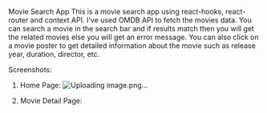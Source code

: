 Movie Search App
This is a movie search app using react-hooks, react-router and context API. I've used OMDB API to fetch the movies data. You can search a movie in the search bar and if results match then you will get the related movies else you will get an error message. You can also click on a movie poster to get detailed information about the movie such as release year, duration, director, etc.

Screenshots:
1. Home Page:
![Uploading image.png…]()

2. Movie Detail Page:
   
